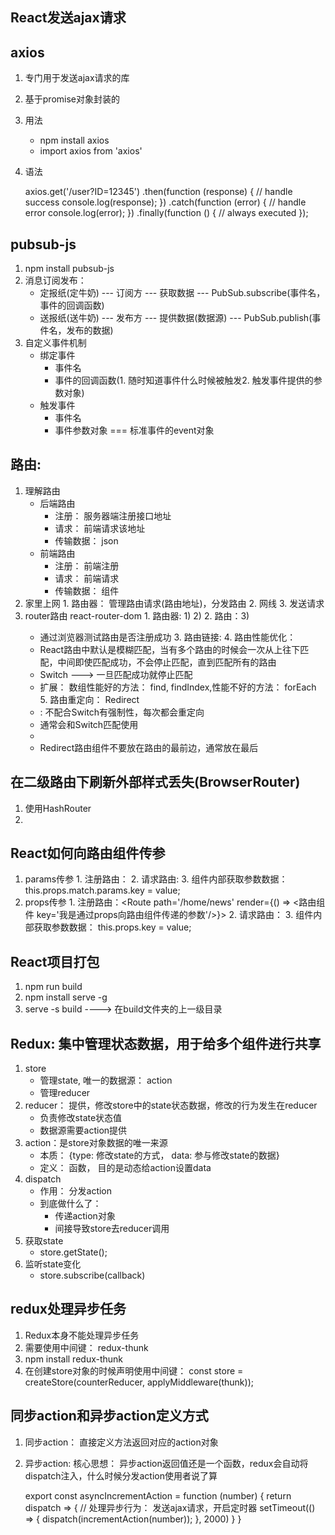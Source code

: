 ## React发送ajax请求
## axios
  1. 专门用于发送ajax请求的库
  2. 基于promise对象封装的
  3. 用法
      -  npm install axios
      -  import axios from 'axios'
      
  4. 语法
      
      
       axios.get('/user?ID=12345')
         .then(function (response) {
           // handle success
           console.log(response);
         })
         .catch(function (error) {
           // handle error
           console.log(error);
         })
         .finally(function () {
           // always executed
         });
         
         
## pubsub-js
  1. npm install pubsub-js
  2. 消息订阅发布：
      - 定报纸(定牛奶) --- 订阅方 --- 获取数据 --- PubSub.subscribe(事件名，事件的回调函数)
      - 送报纸(送牛奶) --- 发布方 --- 提供数据(数据源) --- PubSub.publish(事件名，发布的数据)
  3. 自定义事件机制
      - 绑定事件
          - 事件名
          - 事件的回调函数(1. 随时知道事件什么时候被触发2. 触发事件提供的参数对象)
      - 触发事件
          - 事件名
          - 事件参数对象 === 标准事件的event对象
  
## 路由: 
  1. 理解路由
      - 后端路由
          - 注册： 服务器端注册接口地址
          - 请求： 前端请求该地址
          - 传输数据： json
      - 前端路由
          - 注册： 前端注册
          - 请求： 前端请求
          - 传输数据： 组件
  2. 家里上网
    1. 路由器： 管理路由请求(路由地址)，分发路由
    2. 网线
    3. 发送请求
  3. router路由 react-router-dom
    1. 路由器: 1)	<BrowserRouter>2)	<HashRouter>
    2. 路由：3)	<Route path='路由路径' component={路由组件}>
        - 通过浏览器测试路由是否注册成功
    3. 路由链接: <Link to='路由路径'/> <NavLink to='路由路径' activeClassName='路由地址生效后的动态class类，默认是active'/>
    4. 路由性能优化： 
        -  React路由中默认是模糊匹配，当有多个路由的时候会一次从上往下匹配，中间即使匹配成功，不会停止匹配，直到匹配所有的路由
        -  Switch ---> 一旦匹配成功就停止匹配 
        -  扩展： 数组性能好的方法： find, findIndex,性能不好的方法： forEach
    5. 路由重定向： Redirect
        -  <Redirect to='重定向之后的路由路径'>: 不配合Switch有强制性，每次都会重定向
        -  通常会和Switch匹配使用
        -  <Redirect from='重定向之前的路由路径' to='重定向之后的路由路径'>
        -  Redirect路由组件不要放在路由的最前边，通常放在最后
        
## 在二级路由下刷新外部样式丢失(BrowserRouter)
  1. 使用HashRouter
  2. <link rel="stylesheet" href="%PUBLIC_URL%/bootstrap.css">
  
  
## React如何向路由组件传参
  1. params传参
    1. 注册路由： <Route path='路由路径/:key' component={路由组件}>
    2. 请求路由:  <Link to='路由路径/value'/>
    3. 组件内部获取参数数据： this.props.match.params.key = value;
  2. props传参
    1. 注册路由：<Route path='/home/news' render={() => <路由组件 key='我是通过props向路由组件传递的参数'/>}></Route>
    2. 请求路由： <Link to='路由路径'/>
    3. 组件内部获取参数数据： this.props.key = value;
    
    
## React项目打包
  1. npm run build
  2. npm install serve -g
  3. serve -s build ----> 在build文件夹的上一级目录
  
  
## Redux: 集中管理状态数据，用于给多个组件进行共享
  1. store
      -  管理state, 唯一的数据源： action
      -  管理reducer
  2. reducer： 提供，修改store中的state状态数据，修改的行为发生在reducer
      -  负责修改state状态值
      -  数据源需要action提供
  3. action：是store对象数据的唯一来源
      -  本质： {type: 修改state的方式， data: 参与修改state的数据}
      -  定义： 函数， 目的是动态给action设置data
  4. dispatch
      -  作用： 分发action
      -  到底做什么了： 
          -  传递action对象
          -  间接导致store去reducer调用
  5. 获取state
      -  store.getState();
  6. 监听state变化
      - store.subscribe(callback)
      
## redux处理异步任务
  1. Redux本身不能处理异步任务
  2. 需要使用中间键： redux-thunk
  3. npm install redux-thunk
  4. 在创建store对象的时候声明使用中间键： const store = createStore(counterReducer, applyMiddleware(thunk));
## 同步action和异步action定义方式
  1. 同步action： 直接定义方法返回对应的action对象
  2. 异步action: 核心思想： 异步action返回值还是一个函数，redux会自动将dispatch注入，什么时候分发action使用者说了算
    
      
      export const asyncIncrementAction = function (number) {
        return dispatch => {
          // 处理异步行为： 发送ajax请求，开启定时器
          setTimeout(() => {
            dispatch(incrementAction(number));
          }, 2000)
        }
      }
  